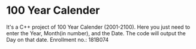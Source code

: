 # 100 Year Calender<br>
It's a C++ project of 100 Year Calender (2001-2100).
Here you just need to enter the Year, Month(in number), and the Date. The code will output the Day on that date.
Enrollment no.: 181B074
